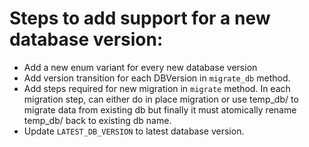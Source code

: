 # Steps to add support for a new database version:

- Add a new enum variant for every new database version
- Add version transition for each DBVersion in `migrate_db` method.
- Add steps required for new migration in `migrate` method. In each migration
  step, can either do in place migration or use temp_db/ to migrate data from
  existing db but finally it must atomically rename temp_db/ back to existing db
  name.
- Update `LATEST_DB_VERSION` to latest database version.
